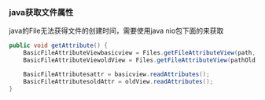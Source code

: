 

### java获取文件属性
java的File无法获得文件的创建时间，需要使用java nio包下面的来获取

```java
public void getAttribute() {
    BasicFileAttributeViewbasicview = Files.getFileAttributeView(path, BasicFileAttributeView.class, LinkOption.NOFOLLOW_LINKS);
    BasicFileAttributeViewoldView = Files.getFileAttributeView(pathOld, BasicFileAttributeView.class, LinkOption.NOFOLLOW_LINKS);

    BasicFileAttributesattr = basicview.readAttributes();
    BasicFileAttributesoldAttr = oldView.readAttributes();
}
```

